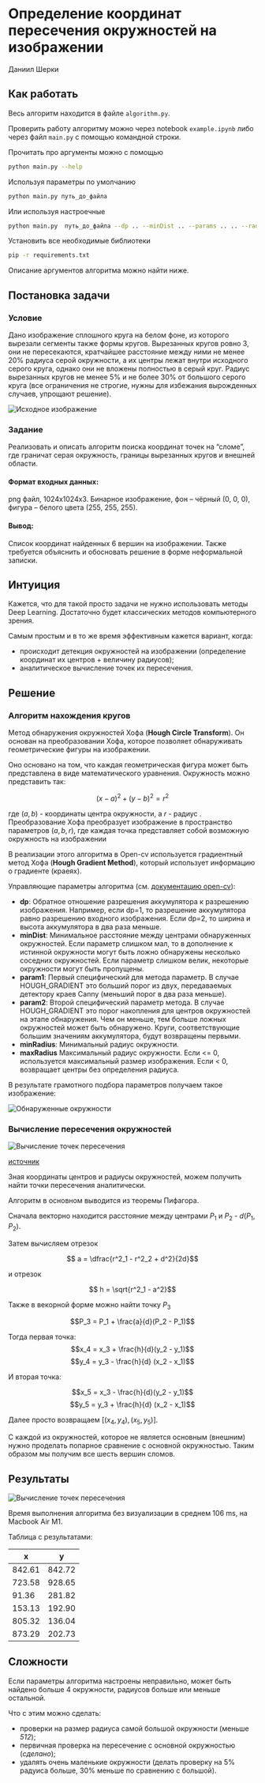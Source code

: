 # Определение координат пересечения окружностей на изображении

Даниил Шерки

## Как работать

Весь алгоритм находится в файле ```algorithm.py```.

Проверить работу алгоритму можно через notebook ```example.ipynb``` либо через файл ```main.py``` с помощью командной строки.

Прочитать про аргументы можно с помощью

```bash
python main.py --help
```
Используя параметры по умолчанию 

```bash
python main.py путь_до_файла
```

Или используя настроечные

```bash
python main.py  путь_до_файла --dp .. --minDist .. --params .. .. --radius_limits .. .. --visualize
```

Установить все необходимые библиотеки 

```bash
pip -r requirements.txt
```

Описание аргументов алгоритма можно найти ниже.

## Постановка задачи

### Условие

Дано изображение сплошного круга на белом фоне, из которого вырезали сегменты также формы кругов.
Вырезанных кругов ровно 3, они не пересекаются, кратчайшее расстояние между ними не менее 20% радиуса серой окружности, а их центры лежат внутри исходного серого круга, однако они не вложены полностью в серый круг.  Радиус вырезанных кругов не менее 5% и не более 30% от большого серого круга (все ограничения не строгие, нужны для избежания вырожденных случаев, упрощают решение).

![Исходное изображение](data/example.png)

### Задание

Реализовать и описать алгоритм поиска координат точек на “сломе”, где граничат серая окружность, границы вырезанных кругов и внешней области.

#### Формат входных данных: 
png файл, 1024х1024х3. Бинарное изображение, фон – чёрный (0, 0, 0), фигура – белого цвета (255, 255, 255). 

#### Вывод: 
Список координат найденных 6 вершин на изображении. 
Также требуется объяснить и обосновать решение в форме неформальной записки.

## Интуиция

Кажется, что для такой просто задачи не нужно использовать методы Deep Learning. Достаточно будет классических методов компьютерного зрения.

Самым простым и в то же время эффективным кажется вариант, когда:
 - происходит детекция окружностей на изображении (определение координат их центров + величину радиусов);
 - аналитическое вычисление точек их пересечения.

## Решение

### Алгоритм нахождения кругов

Метод обнаружения окружностей Хофа (**Hough Circle Transform**). Он основан на преобразовании Хофа, которое позволяет обнаруживать геометрические фигуры на изображении.

Оно основано на том, что каждая геометрическая фигура может быть представлена в виде математического уравнения. Окружность можно представить так:

$$ (x - a)^2 + (y - b)^2 = r^2 $$

где $(a, b)$ - координаты центра окружности, а $r$ - радиус
.
Преобразование Хофа преобразует изображение в пространство параметров $(a, b, r)$, где каждая точка представляет собой возможную окружность на изображении

В реализации этого алгоритма в Open-cv используется градиентный метод Хофа (**Hough Gradient Method**), который использует информацию о градиенте (краеях).

Управляющие параметры алгоритма (см. [документацию open-cv](https://docs.opencv.org/3.4/dd/d1a/group__imgproc__feature.html#ga47849c3be0d0406ad3ca45db65a25d2d)):

 - **dp**:	Обратное отношение разрешения аккумулятора к разрешению изображения. Например, если dp=1, то разрешение аккумулятора равно разрешению входного изображения. Если dp=2, то ширина и высота аккумулятора в два раза меньше.
- **minDist**: Минимальное расстояние между центрами обнаруженных окружностей. Если параметр слишком мал, то в дополнение к истинной окружности могут быть ложно обнаружены несколько соседних окружностей. Если параметр слишком велик, некоторые окружности могут быть пропущены.
- **param1**: Первый специфический для метода параметр. В случае HOUGH_GRADIENT это больший порог из двух, передаваемых детектору краев Canny (меньший порог в два раза меньше).
- **param2**: Второй специфический параметр метода. В случае HOUGH_GRADIENT это порог накопления для центров окружностей на этапе обнаружения. Чем он меньше, тем больше ложных окружностей может быть обнаружено. Круги, соответствующие большим значениям аккумулятора, будут возвращены первыми.
- **minRadius**: Минимальный радиус окружности.
- **maxRadius**	Максимальный радиус окружности. Если <= 0, используется максимальный размер изображения. Если < 0, возвращает центры без определения радиуса.

В результате грамотного подбора параметров получаем такое изображение:

![Обнаруженные окружности](img/circles.png)

### Вычисление пересечения окружностей

![Вычисление точек пересечения](img/calculation.png)

[источник](https://planetcalc.ru/8098/)

Зная координаты центров и радиусы окружностей, можем получить найти точки пересечения аналитически.

Алгоритм в основном выводится из теоремы Пифагора.

Сначала векторно находится расстояние между центрами $P_1$ и $P_2$ - $d(P_1, P_2)$.

Затем вычисляем отрезок

$$ a = \dfrac{r^2_1 - r^2_2 + d^2}{2d}$$

и отрезок 

$$ h = \sqrt{r^2_1 - a^2}$$

Также в векорной форме можно найти точку $P_3$

$$P_3 = P_1 + \frac{a}{d}(P_2 - P_1)$$

Тогда первая точка:
$$x_4 = x_3 + \frac{h}{d}(y_2 - y_1)$$
$$y_4 = y_3 - \frac{h}{d} (x_2 - x_1)$$

И вторая точка:

$$x_5 = x_3 - \frac{h}{d}(y_2 - y_1)$$
$$y_5 = y_3 + \frac{h}{d} (x_2 - x_1)$$

Далее просто возвращаем $[(x_4, y_4), (x_5, y_5)]$.

С каждой из окружностей, которое не является основным (внешним) нужно проделать попарное сравнение с основной окружностью. Таким образом мы получим все шесть вершин сломов.

## Результаты

![Вычисление точек пересечения](img/result.png)

Время выполнения алгоритма без визуализации в среднем 106 ms, на Macbook Air M1.


Таблица с результатами:

| **x** | **y** |
|----|----|
| 842.61 | 842.72 |
| 723.58| 928.65 |
| 91.36 | 281.82 |
| 153.13 | 192.90 |
| 805.32| 136.04 |
| 873.29 | 202.73 |

## Сложности

Если параметры алгоритма настроены неправильно, может быть найдено больше 4 окружности, радиусов больше или меньше остальной.

Что с этим можно сделать:

- проверки на размер радиуса самой большой окружности (меньше *512*);
- первичная проверка на пересечение с основной окружностью (*сделано*);
- удалять очень маленькие окружности (делать проверку на 5% радуиса больше, 30% меньше по сравнению с большой).